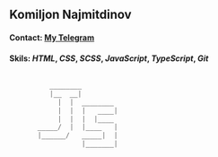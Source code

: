 
## **Komiljon Najmitdinov**

#### Contact:  [My Telegram](https://t.me/knajmitdinov)

#### Skils: _HTML_, _CSS_, _SCSS_, _JavaScript_, _TypeScript_, _Git_

```javascript 
     
          ________
          |__  __|
            |  |  ________
            |  |  |   ____|
            |  |  |  |____
       _____/  |  |____   |
       |______/   _____|  |
                  |_______|
```